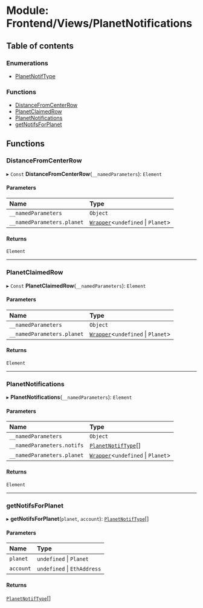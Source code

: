# Module: Frontend/Views/PlanetNotifications

## Table of contents

### Enumerations

- [PlanetNotifType](../enums/Frontend_Views_PlanetNotifications.PlanetNotifType.md)

### Functions

- [DistanceFromCenterRow](Frontend_Views_PlanetNotifications.md#distancefromcenterrow)
- [PlanetClaimedRow](Frontend_Views_PlanetNotifications.md#planetclaimedrow)
- [PlanetNotifications](Frontend_Views_PlanetNotifications.md#planetnotifications)
- [getNotifsForPlanet](Frontend_Views_PlanetNotifications.md#getnotifsforplanet)

## Functions

### DistanceFromCenterRow

▸ `Const` **DistanceFromCenterRow**(`__namedParameters`): `Element`

#### Parameters

| Name                       | Type                                                                               |
| :------------------------- | :--------------------------------------------------------------------------------- |
| `__namedParameters`        | `Object`                                                                           |
| `__namedParameters.planet` | [`Wrapper`](../classes/Backend_Utils_Wrapper.Wrapper.md)<`undefined` \| `Planet`\> |

#### Returns

`Element`

---

### PlanetClaimedRow

▸ `Const` **PlanetClaimedRow**(`__namedParameters`): `Element`

#### Parameters

| Name                       | Type                                                                               |
| :------------------------- | :--------------------------------------------------------------------------------- |
| `__namedParameters`        | `Object`                                                                           |
| `__namedParameters.planet` | [`Wrapper`](../classes/Backend_Utils_Wrapper.Wrapper.md)<`undefined` \| `Planet`\> |

#### Returns

`Element`

---

### PlanetNotifications

▸ **PlanetNotifications**(`__namedParameters`): `Element`

#### Parameters

| Name                       | Type                                                                                  |
| :------------------------- | :------------------------------------------------------------------------------------ |
| `__namedParameters`        | `Object`                                                                              |
| `__namedParameters.notifs` | [`PlanetNotifType`](../enums/Frontend_Views_PlanetNotifications.PlanetNotifType.md)[] |
| `__namedParameters.planet` | [`Wrapper`](../classes/Backend_Utils_Wrapper.Wrapper.md)<`undefined` \| `Planet`\>    |

#### Returns

`Element`

---

### getNotifsForPlanet

▸ **getNotifsForPlanet**(`planet`, `account`): [`PlanetNotifType`](../enums/Frontend_Views_PlanetNotifications.PlanetNotifType.md)[]

#### Parameters

| Name      | Type                        |
| :-------- | :-------------------------- |
| `planet`  | `undefined` \| `Planet`     |
| `account` | `undefined` \| `EthAddress` |

#### Returns

[`PlanetNotifType`](../enums/Frontend_Views_PlanetNotifications.PlanetNotifType.md)[]
